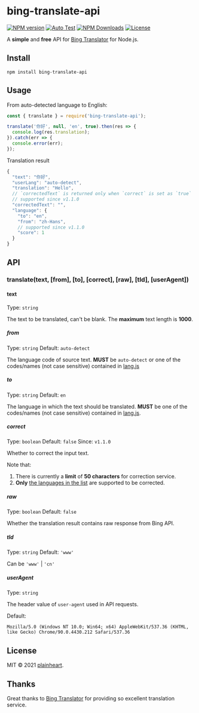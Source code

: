 # bing-translate-api
[![NPM version](https://img.shields.io/npm/v/bing-translate-api.svg?style=flat)](https://www.npmjs.org/package/bing-translate-api)
[![Auto Test](https://github.com/plainheart/bing-translate-api/actions/workflows/autotest.yml/badge.svg)](https://github.com/plainheart/bing-translate-api/actions/workflows/autotest.yml)
[![NPM Downloads](https://img.shields.io/npm/dm/bing-translate-api.svg)](https://npmcharts.com/compare/bing-translate-api?minimal=true)
[![License](https://img.shields.io/npm/l/bing-translate-api.svg)](https://www.npmjs.com/package/bing-translate-api)

A **simple** and **free** API for [Bing Translator](https://bing.com/translator) for Node.js.

## Install 

```
npm install bing-translate-api
```

## Usage

From auto-detected language to English:

```js
const { translate } = require('bing-translate-api');

translate('你好', null, 'en', true).then(res => {
  console.log(res.translation);
}).catch(err => {
  console.error(err);
});
```

Translation result

```js
{
  "text": "你好",
  "userLang": "auto-detect",
  "translation": "Hello",
  // `correctedText` is returned only when `correct` is set as `true`
  // supported since v1.1.0
  "correctedText": "",
  "language": {
    "to": "en",
    "from": "zh-Hans",
    // supported since v1.1.0
    "score": 1
  }
}
```

## API

### translate(text, [from], [to], [correct], [raw], [tld], [userAgent])

#### text

Type: `string`

The text to be translated, can't be blank. The **maximum** text length is **1000**.

##### from
Type: `string` Default: `auto-detect`

The language code of source text.
**MUST** be `auto-detect` or one of the codes/names (not case sensitive) contained in [lang.js](https://github.com/plainheart/bing-translate-api/blob/master/src/lang.js)

##### to
Type: `string` Default: `en`

The language in which the text should be translated.
**MUST** be one of the codes/names (not case sensitive) contained in [lang.js](https://github.com/plainheart/bing-translate-api/blob/master/src/lang.js).

##### correct
Type: `boolean` Default: `false` Since: `v1.1.0`

Whether to correct the input text.

Note that:
1) There is currently a **limit** of **50 characters** for correction service.
2) **Only** [the languages in the list](https://github.com/plainheart/bing-translate-api/blob/master/src/lang.js#L99-L120) are supported to be corrected.

##### raw
Type: `boolean` Default: `false`

Whether the translation result contains raw response from Bing API.

##### tld
Type: `string` Default: `'www'`

Can be `'www'` | `'cn'`

##### userAgent
Type: `string`

The header value of `user-agent` used in API requests. 

Default:
```
Mozilla/5.0 (Windows NT 10.0; Win64; x64) AppleWebKit/537.36 (KHTML, like Gecko) Chrome/90.0.4430.212 Safari/537.36
```

## License

MIT &copy; 2021 [plainheart](https://github.com/plainheart).

## Thanks

Great thanks to [Bing Translator](https://bing.com/translator) for providing so excellent translation service.
